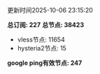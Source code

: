 更新时间2025-10-06 23:15:20

**总订阅: 227**
**总节点: 38423**
- vless节点: 11654
- hysteria2节点: 15

**google ping有效节点: 247**
